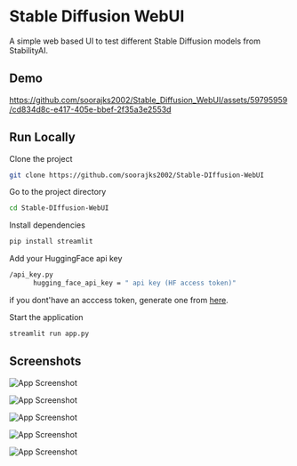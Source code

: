 # Stable Diffusion WebUI

A simple web based UI to test different Stable Diffusion models from StabilityAI.

## Demo

https://github.com/soorajks2002/Stable_Diffusion_WebUI/assets/59795959/cd834d8c-e417-405e-bbef-2f35a3e2553d

## Run Locally

Clone the project

```bash
git clone https://github.com/soorajks2002/Stable-DIffusion-WebUI
```

Go to the project directory

```bash
cd Stable-DIffusion-WebUI
```

Install dependencies

```bash
pip install streamlit
```

Add your HuggingFace api key

```bash
/api_key.py
      hugging_face_api_key = " api key (HF access token)"
```

if you dont'have an acccess token, generate one from [here](https://huggingface.co/settings/tokens).

Start the application

```bash
streamlit run app.py
```

## Screenshots

![App Screenshot](https://github.com/soorajks2002/Stable-DIffusion-WebUI/blob/master/Screenshots/Screenshot%201.png?raw=true)


![App Screenshot](https://github.com/soorajks2002/Stable-DIffusion-WebUI/blob/master/Screenshots/Screenshot%202.png?raw=true)

![App Screenshot](https://github.com/soorajks2002/Stable-DIffusion-WebUI/blob/master/Screenshots/Screenshot%203.png?raw=true)

![App Screenshot](https://github.com/soorajks2002/Stable-DIffusion-WebUI/blob/master/Screenshots/Screenshot%204.png?raw=true)

![App Screenshot](https://github.com/soorajks2002/Stable-DIffusion-WebUI/blob/master/Screenshots/Screenshot%205.png?raw=true)
